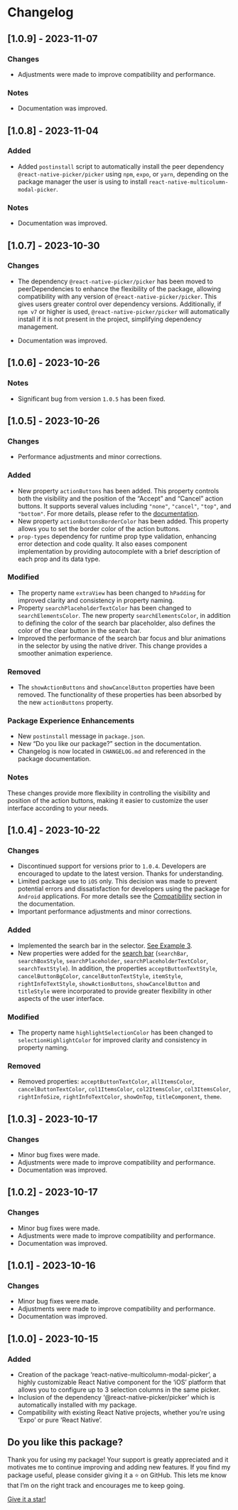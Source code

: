 # Changelog

## [1.0.9] - 2023-11-07

### Changes

* Adjustments were made to improve compatibility and performance.

### Notes

* Documentation was improved.

## [1.0.8] - 2023-11-04

### Added

* Added `postinstall` script to automatically install the peer dependency `@react-native-picker/picker` using `npm`, `expo`, or `yarn`, depending on the package manager the user is using to install `react-native-multicolumn-modal-picker`.

### Notes

* Documentation was improved.
  
## [1.0.7] - 2023-10-30

### Changes

* The dependency `@react-native-picker/picker` has been moved to peerDependencies to enhance the flexibility of the package, allowing compatibility with any version of `@react-native-picker/picker`. This gives users greater control over dependency versions. Additionally, if `npm v7` or higher is used, `@react-native-picker/picker` will automatically install if it is not present in the project, simplifying dependency management.

* Documentation was improved.

## [1.0.6] - 2023-10-26

### Notes

* Significant bug from version `1.0.5` has been fixed.

## [1.0.5] - 2023-10-26

### Changes

* Performance adjustments and minor corrections.

### Added

* New property `actionButtons` has been added. This property controls both the visibility and the position of the “Accept” and “Cancel” action buttons. It supports several values including `"none"`, `"cancel"`, `"top"`, and `"bottom"`. For more details, please refer to the [documentation](./README.md#general-properties).
* New property `actionButtonsBorderColor` has been added. This property allows you to set the border color of the action buttons.
* `prop-types` dependency for runtime prop type validation, enhancing error detection and code quality. It also eases component implementation by providing autocomplete with a brief description of each prop and its data type.

### Modified

* The property name `extraView` has been changed to `hPadding` for improved clarity and consistency in property naming.
* Property `searchPlaceholderTextColor` has been changed to `searchElementsColor`. The new property `searchElementsColor`, in addition to defining the color of the search bar placeholder, also defines the color of the clear button in the search bar.
* Improved the performance of the search bar focus and blur animations in the selector by using the native driver. This change provides a smoother animation experience.

### Removed

* The `showActionButtons` and `showCancelButton` properties have been removed. The functionality of these properties has been absorbed by the new `actionButtons` property.

### Package Experience Enhancements

* New `postinstall` message in `package.json`.
* New “Do you like our package?” section in the documentation.
* Changelog is now located in `CHANGELOG.md` and referenced in the package documentation.

### Notes

 These changes provide more flexibility in controlling the visibility and position of the action buttons, making it easier to customize the user interface according to your needs.

## [1.0.4] - 2023-10-22

### Changes

* Discontinued support for versions prior to `1.0.4`. Developers are encouraged to update to the latest version. Thanks for understanding.
* Limited package use to `iOS` only. This decision was made to prevent potential errors and dissatisfaction for developers using the package for `Android` applications. For more details see the [Compatibility](./README.md#compatibility) section in the documentation.
* Important performance adjustments and minor corrections.

### Added

* Implemented the search bar in the selector. [See Example 3](./README.md#3-single-column-picker-with-search-bar).
* New properties were added for the [search bar](./README.md#search-bar-related-properties-the-use-of-the-search-bar-is-completely-optional-it-can-only-be-used-in-conjunction-with-a-single-column-picker-the-search-bar-should-be-combined-with-column1) (`searchBar`, `searchBoxStyle`, `searchPlaceholder`, `searchPlaceholderTextColor`, `searchTextStyle`). In addition, the properties `acceptButtonTextStyle`, `cancelButtonBgColor`, `cancelButtonTextStyle`, `itemStyle`, `rightInfoTextStyle`, `showActionButtons`, `showCancelButton` and `titleStyle` were incorporated to provide greater flexibility in other aspects of the user interface.

### Modified

* The property name `highlightSelectionColor` has been changed to `selectionHighlightColor` for improved clarity and consistency in property naming.

### Removed

* Removed properties: `acceptButtonTextColor`, `allItemsColor`, `cancelButtonTextColor`, `col1ItemsColor`, `col2ItemsColor`, `col3ItemsColor`, `rightInfoSize`, `rightInfoTextColor`, `showOnTop`, `titleComponent`, `theme`.

## [1.0.3] - 2023-10-17

### Changes

* Minor bug fixes were made.
* Adjustments were made to improve compatibility and performance.
* Documentation was improved.

## [1.0.2] - 2023-10-17

### Changes

* Minor bug fixes were made.
* Adjustments were made to improve compatibility and performance.
* Documentation was improved.

## [1.0.1] - 2023-10-16

### Changes

* Minor bug fixes were made.
* Adjustments were made to improve compatibility and performance.
* Documentation was improved.

## [1.0.0] - 2023-10-15

### Added

* Creation of the package ‘react-native-multicolumn-modal-picker’, a highly customizable React Native component for the ‘iOS’ platform that allows you to configure up to 3 selection columns in the same picker.
* Inclusion of the dependency ‘@react-native-picker/picker’ which is automatically installed with my package.
* Compatibility with existing React Native projects, whether you’re using ‘Expo’ or pure ‘React Native’.

## Do you like this package?

Thank you for using my package! Your support is greatly appreciated and it motivates me to continue improving and adding new features. If you find my package useful, please consider giving it a :star: on GitHub. This lets me know that I’m on the right track and encourages me to keep going.

[Give it a star!](https://github.com/Rio9735/react-native-multicolumn-modal-picker)
